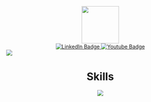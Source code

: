 <div id="header" align="center">
  <img src="https://media.giphy.com/media/mAZf4H4Pi0wwlj3ZAw/giphy.gif" width="100"/>
</div>
<div id="badges" align="center">
  <a href="https://www.linkedin.com/in/sjurhassel/">
    <img src="https://img.shields.io/badge/LinkedIn-blue?style=for-the-badge&logo=linkedin&logoColor=white" alt="LinkedIn Badge"/>
  </a>
  <a href="https://m.youtube.com/watch?v=hxhfxN6yGcg&pp=ygUcc3VwYWJhc2UgaW50cm9kdWN0aW9uIHNhcm9zag%3D%3D">
    <img src="https://img.shields.io/badge/YouTube-red?style=for-the-badge&logo=youtube&logoColor=white" alt="Youtube Badge"/>
  </a>
</div>
<div>
  <img src="https://github-readme-stats.vercel.app/api?username=vanomad&show_icons=true&theme=dracula">
</div>
<div align="center">
  <h1>Skills</h1>
</div>
<div>
  <p align="center">
    <a href="https://skillicons.dev">
      <img src="https://skillicons.dev/icons?i=git,bash,bootstrap,codepen,html,css,js,figma,xd,github,netlify,nodejs,ps,postman,pr,react,sass,supabase,tailwind,vite,vscode" />
    </a>
  </p>
</div>
  
